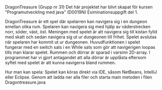 DragonTreasure (Grupp nr 31)
Det här projektet har blivt skapat för kursen "Programutveckling med java" (D0019N) Eximinationsuppgift del 1.

DragonTreasure är ett spel där spelarren kan navigera sig i en dungeon emellan olika rum. Spelaren kan navigera sig med hjälp av väderstrecken norr, söder, väst, öst. Meningen med spelet är att navigera sig till kistan fylld med skatt och sedan navigera sig ut ur dungeonen till frihet. Spelet avslutas när spelaren har kommit ut ur dungeonen. Huvudfunktionen i spelet fungerar med en switch sats i en While sats som gör att navigerigen loopas tills man klarar spelet. Rummen och dörrar är sparad i varsinn 2D-array. I programmet har vi gjort antagandet att alla dörrar är upplåsta eftersom syftet med spelet är att kunna navigerra bland rummen.

Hur man kan spela:
Spelet kan köras direkt via IDE, såsom NetBeans, IntelliJ eller Eclipse. Genom att ladda ner alla filer och starta main metoden i filen Dragontreasure.java

